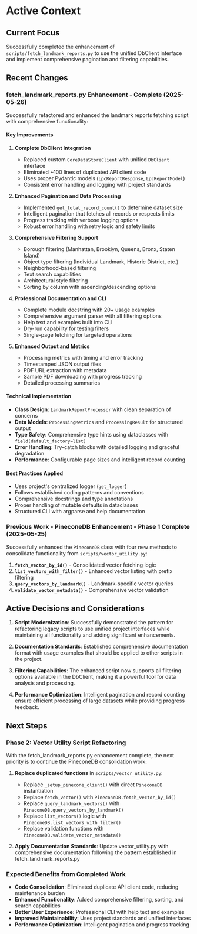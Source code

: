 # Active Context

## Current Focus

Successfully completed the enhancement of `scripts/fetch_landmark_reports.py` to use the unified DbClient interface and implement comprehensive pagination and filtering capabilities.

## Recent Changes

### fetch_landmark_reports.py Enhancement - Complete (2025-05-26)

Successfully refactored and enhanced the landmark reports fetching script with comprehensive functionality:

#### Key Improvements

1. **Complete DbClient Integration**

   - Replaced custom `CoreDataStoreClient` with unified `DbClient` interface
   - Eliminated ~100 lines of duplicated API client code
   - Uses proper Pydantic models (`LpcReportResponse`, `LpcReportModel`)
   - Consistent error handling and logging with project standards

1. **Enhanced Pagination and Data Processing**

   - Implemented `get_total_record_count()` to determine dataset size
   - Intelligent pagination that fetches all records or respects limits
   - Progress tracking with verbose logging options
   - Robust error handling with retry logic and safety limits

1. **Comprehensive Filtering Support**

   - Borough filtering (Manhattan, Brooklyn, Queens, Bronx, Staten Island)
   - Object type filtering (Individual Landmark, Historic District, etc.)
   - Neighborhood-based filtering
   - Text search capabilities
   - Architectural style filtering
   - Sorting by column with ascending/descending options

1. **Professional Documentation and CLI**

   - Complete module docstring with 20+ usage examples
   - Comprehensive argument parser with all filtering options
   - Help text and examples built into CLI
   - Dry-run capability for testing filters
   - Single-page fetching for targeted operations

1. **Enhanced Output and Metrics**

   - Processing metrics with timing and error tracking
   - Timestamped JSON output files
   - PDF URL extraction with metadata
   - Sample PDF downloading with progress tracking
   - Detailed processing summaries

#### Technical Implementation

- **Class Design**: `LandmarkReportProcessor` with clean separation of concerns
- **Data Models**: `ProcessingMetrics` and `ProcessingResult` for structured output
- **Type Safety**: Comprehensive type hints using dataclasses with `field(default_factory=list)`
- **Error Handling**: Try-catch blocks with detailed logging and graceful degradation
- **Performance**: Configurable page sizes and intelligent record counting

#### Best Practices Applied

- Uses project's centralized logger (`get_logger`)
- Follows established coding patterns and conventions
- Comprehensive docstrings and type annotations
- Proper handling of mutable defaults in dataclasses
- Structured CLI with argparse and help documentation

### Previous Work - PineconeDB Enhancement - Phase 1 Complete (2025-05-25)

Successfully enhanced the `PineconeDB` class with four new methods to consolidate functionality from `scripts/vector_utility.py`:

1. **`fetch_vector_by_id()`** - Consolidated vector fetching logic
1. **`list_vectors_with_filter()`** - Enhanced vector listing with prefix filtering
1. **`query_vectors_by_landmark()`** - Landmark-specific vector queries
1. **`validate_vector_metadata()`** - Comprehensive vector validation

## Active Decisions and Considerations

1. **Script Modernization**: Successfully demonstrated the pattern for refactoring legacy scripts to use unified project interfaces while maintaining all functionality and adding significant enhancements.

1. **Documentation Standards**: Established comprehensive documentation format with usage examples that should be applied to other scripts in the project.

1. **Filtering Capabilities**: The enhanced script now supports all filtering options available in the DbClient, making it a powerful tool for data analysis and processing.

1. **Performance Optimization**: Intelligent pagination and record counting ensure efficient processing of large datasets while providing progress feedback.

## Next Steps

### Phase 2: Vector Utility Script Refactoring

With the fetch_landmark_reports.py enhancement complete, the next priority is to continue the PineconeDB consolidation work:

1. **Replace duplicated functions** in `scripts/vector_utility.py`:

   - Replace `_setup_pinecone_client()` with direct `PineconeDB` instantiation
   - Replace `fetch_vector()` with `PineconeDB.fetch_vector_by_id()`
   - Replace `query_landmark_vectors()` with `PineconeDB.query_vectors_by_landmark()`
   - Replace `list_vectors()` logic with `PineconeDB.list_vectors_with_filter()`
   - Replace validation functions with `PineconeDB.validate_vector_metadata()`

1. **Apply Documentation Standards**: Update vector_utility.py with comprehensive documentation following the pattern established in fetch_landmark_reports.py

### Expected Benefits from Completed Work

- **Code Consolidation**: Eliminated duplicate API client code, reducing maintenance burden
- **Enhanced Functionality**: Added comprehensive filtering, sorting, and search capabilities
- **Better User Experience**: Professional CLI with help text and examples
- **Improved Maintainability**: Uses project standards and unified interfaces
- **Performance Optimization**: Intelligent pagination and progress tracking
